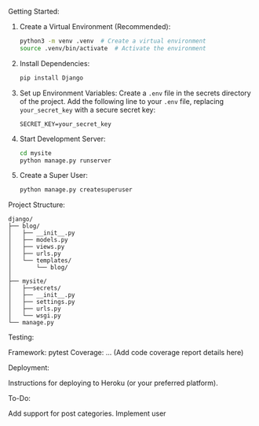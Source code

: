Getting Started:



1. Create a Virtual Environment (Recommended):
   ```bash
   python3 -m venv .venv  # Create a virtual environment
   source .venv/bin/activate  # Activate the environment
   ```

2. Install Dependencies:
   ```bash
   pip install Django
   ```

3. Set up Environment Variables:
    Create a `.env` file in the secrets directory of the project.
    Add the following line to your `.env` file, replacing `your_secret_key` with a secure secret key:
     ```
     SECRET_KEY=your_secret_key
     ```

4. Start Development Server:
   ```bash
   cd mysite
   python manage.py runserver
   ```

5. Create a Super User:
   ```bash
   python manage.py createsuperuser
   ```

Project Structure:

```
django/
├── blog/
│   ├── __init__.py
│   ├── models.py
│   ├── views.py
│   ├── urls.py
│   └── templates/
│       └── blog/
│
├── mysite/
│   ├──secrets/
│   ├── __init__.py
│   ├── settings.py
│   ├── urls.py
│   └── wsgi.py
└── manage.py
```

Testing:

 Framework:  pytest
 Coverage:  ... (Add code coverage report details here)

Deployment:

 Instructions for deploying to Heroku (or your preferred platform).

To-Do:

 Add support for post categories.
 Implement user
